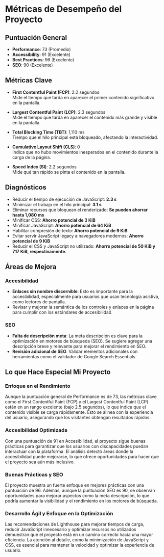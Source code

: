 # Métricas de Desempeño del Proyecto

## Puntuación General
- **Performance**: 73 (Promedio)
- **Accessibility**: 91 (Excelente)
- **Best Practices**: 96 (Excelente)
- **SEO**: 90 (Excelente)

## Métricas Clave
- **First Contentful Paint (FCP)**: 2.2 segundos  
  Mide el tiempo que tarda en aparecer el primer contenido significativo en la pantalla.

- **Largest Contentful Paint (LCP)**: 2.3 segundos  
  Mide el tiempo que tarda en aparecer el contenido más grande y visible en la pantalla.

- **Total Blocking Time (TBT)**: 1,110 ms  
  Tiempo que el hilo principal está bloqueado, afectando la interactividad.

- **Cumulative Layout Shift (CLS)**: 0  
  Indica que no hubo movimientos inesperados en el contenido durante la carga de la página.

- **Speed Index (SI)**: 2.2 segundos  
  Mide qué tan rápido se pinta el contenido en la pantalla.

## Diagnósticos
- Reducir el tiempo de ejecución de JavaScript: **2.3 s**
- Minimizar el trabajo en el hilo principal: **3.1 s**
- Eliminar recursos que bloquean el renderizado: **Se pueden ahorrar hasta 1,080 ms**
- Minificar CSS: **Ahorro potencial de 3 KiB**
- Minificar JavaScript: **Ahorro potencial de 64 KiB**
- Habilitar compresión de texto: **Ahorro potencial de 9 KiB**
- Evitar servir JavaScript legacy a navegadores modernos: **Ahorro potencial de 9 KiB**
- Reducir el CSS y JavaScript no utilizado: **Ahorro potencial de 50 KiB y 717 KiB, respectivamente.**

## Áreas de Mejora

### Accesibilidad
- **Enlaces sin nombre discernible**: Esto es importante para la accesibilidad, especialmente para usuarios que usan tecnología asistiva, como lectores de pantalla.
- Revisar y mejorar la semántica de los controles y enlaces en la página para cumplir con los estándares de accesibilidad.

### SEO
- **Falta de descripción meta**: La meta descripción es clave para la optimización en motores de búsqueda (SEO). Se sugiere agregar una descripción breve y relevante para mejorar el rendimiento en SEO.
- **Revisión adicional de SEO**: Validar elementos adicionales con herramientas como el validador de Google Search Essentials.

## Lo que Hace Especial Mi Proyecto

### Enfoque en el Rendimiento
Aunque la puntuación general de Performance es de 73, las métricas clave como el First Contentful Paint (FCP) y el Largest Contentful Paint (LCP) están en un rango excelente (bajo 2.5 segundos), lo que indica que el contenido visible se carga rápidamente. Esto se alinea con la experiencia del usuario, asegurando que los visitantes obtengan resultados rápidos.

### Accesibilidad Optimizada
Con una puntuación de 91 en Accesibilidad, el proyecto sigue buenas prácticas para garantizar que los usuarios con discapacidades puedan interactuar con la plataforma. El análisis detectó áreas donde la accesibilidad puede mejorarse, lo que ofrece oportunidades para hacer que el proyecto sea aún más inclusivo.

### Buenas Prácticas y SEO
El proyecto muestra un fuerte enfoque en mejores prácticas con una puntuación de 96. Además, aunque la puntuación SEO es 90, se observan oportunidades para mejorar aspectos como la meta descripción, lo que podría aumentar la visibilidad y el rendimiento en los motores de búsqueda.

### Desarrollo Ágil y Enfoque en la Optimización
Las recomendaciones de Lighthouse para mejorar tiempos de carga, reducir JavaScript innecesario y optimizar recursos no utilizados demuestran que el proyecto está en un camino correcto hacia una mayor eficiencia. La atención al detalle, como la minimización de JavaScript y CSS, es esencial para mantener la velocidad y optimizar la experiencia de usuario.